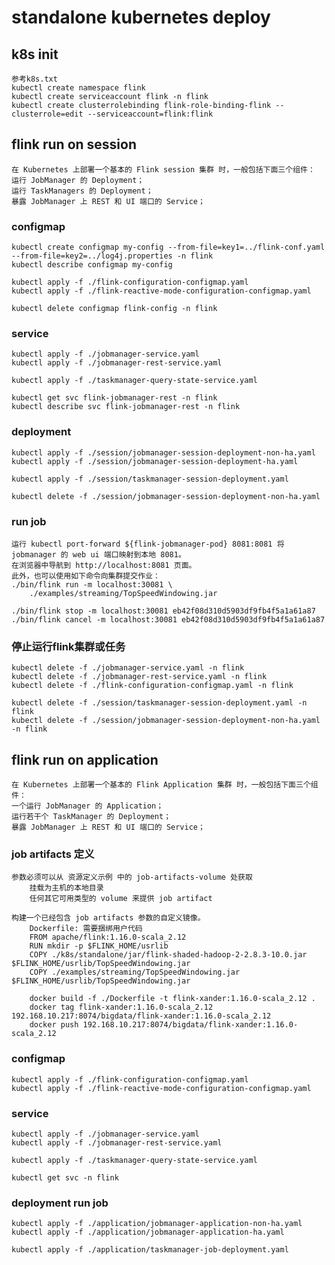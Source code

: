 # standalone kubernetes deploy

## k8s init
    参考k8s.txt
    kubectl create namespace flink
    kubectl create serviceaccount flink -n flink
    kubectl create clusterrolebinding flink-role-binding-flink --clusterrole=edit --serviceaccount=flink:flink

## flink run on session
    在 Kubernetes 上部署一个基本的 Flink session 集群 时，一般包括下面三个组件：
    运行 JobManager 的 Deployment；
    运行 TaskManagers 的 Deployment；
    暴露 JobManager 上 REST 和 UI 端口的 Service；

### configmap
    kubectl create configmap my-config --from-file=key1=../flink-conf.yaml  --from-file=key2=../log4j.properties -n flink
    kubectl describe configmap my-config

    kubectl apply -f ./flink-configuration-configmap.yaml
    kubectl apply -f ./flink-reactive-mode-configuration-configmap.yaml

    kubectl delete configmap flink-config -n flink

### service 
    kubectl apply -f ./jobmanager-service.yaml
    kubectl apply -f ./jobmanager-rest-service.yaml

    kubectl apply -f ./taskmanager-query-state-service.yaml

    kubectl get svc flink-jobmanager-rest -n flink
    kubectl describe svc flink-jobmanager-rest -n flink

### deployment
    kubectl apply -f ./session/jobmanager-session-deployment-non-ha.yaml
    kubectl apply -f ./session/jobmanager-session-deployment-ha.yaml

    kubectl apply -f ./session/taskmanager-session-deployment.yaml

    kubectl delete -f ./session/jobmanager-session-deployment-non-ha.yaml

### run job
    运行 kubectl port-forward ${flink-jobmanager-pod} 8081:8081 将 jobmanager 的 web ui 端口映射到本地 8081。
    在浏览器中导航到 http://localhost:8081 页面。
    此外，也可以使用如下命令向集群提交作业：
    ./bin/flink run -m localhost:30081 \
        ./examples/streaming/TopSpeedWindowing.jar

    ./bin/flink stop -m localhost:30081 eb42f08d310d5903df9fb4f5a1a61a87
    ./bin/flink cancel -m localhost:30081 eb42f08d310d5903df9fb4f5a1a61a87

### 停止运行flink集群或任务
    kubectl delete -f ./jobmanager-service.yaml -n flink
    kubectl delete -f ./jobmanager-rest-service.yaml -n flink
    kubectl delete -f ./flink-configuration-configmap.yaml -n flink

    kubectl delete -f ./session/taskmanager-session-deployment.yaml -n flink
    kubectl delete -f ./session/jobmanager-session-deployment-non-ha.yaml -n flink


## flink run on application 
    在 Kubernetes 上部署一个基本的 Flink Application 集群 时，一般包括下面三个组件：
    一个运行 JobManager 的 Application；
    运行若干个 TaskManager 的 Deployment；
    暴露 JobManager 上 REST 和 UI 端口的 Service；

### job artifacts 定义
    参数必须可以从 资源定义示例 中的 job-artifacts-volume 处获取
        挂载为主机的本地目录
        任何其它可用类型的 volume 来提供 job artifact
        
    构建一个已经包含 job artifacts 参数的自定义镜像。
        Dockerfile: 需要捆绑用户代码
        FROM apache/flink:1.16.0-scala_2.12
        RUN mkdir -p $FLINK_HOME/usrlib
        COPY ./k8s/standalone/jar/flink-shaded-hadoop-2-2.8.3-10.0.jar $FLINK_HOME/usrlib/TopSpeedWindowing.jar
        COPY ./examples/streaming/TopSpeedWindowing.jar $FLINK_HOME/usrlib/TopSpeedWindowing.jar
    
        docker build -f ./Dockerfile -t flink-xander:1.16.0-scala_2.12 .
        docker tag flink-xander:1.16.0-scala_2.12 192.168.10.217:8074/bigdata/flink-xander:1.16.0-scala_2.12
        docker push 192.168.10.217:8074/bigdata/flink-xander:1.16.0-scala_2.12

### configmap
    kubectl apply -f ./flink-configuration-configmap.yaml
    kubectl apply -f ./flink-reactive-mode-configuration-configmap.yaml

### service
    kubectl apply -f ./jobmanager-service.yaml
    kubectl apply -f ./jobmanager-rest-service.yaml

    kubectl apply -f ./taskmanager-query-state-service.yaml

    kubectl get svc -n flink

### deployment run job
    kubectl apply -f ./application/jobmanager-application-non-ha.yaml
    kubectl apply -f ./application/jobmanager-application-ha.yaml

    kubectl apply -f ./application/taskmanager-job-deployment.yaml






